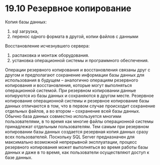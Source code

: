 # 19.10 Резервное копирование
Копия базы данных: 
1. sql загрузка, 
2. перенос одного формата в другой, копии файлов с данными

Восстановление исчезнувшего сервера:

1.  распаковка и монтаж оборудования.
2.  установка операционной системы и программного обеспечения.
    

Операции резервного копирования и восстановления связаны друг с другом и предполагают сохранение информации базы данных для использования в будущем – аналогично операциям резервного копирования и восстановления, которые могут выполняться операционной системой. При резервном копировании данные копируются из базы данных и сохраняются в другом месте. Резервное копирование операционной системы и резервное копирование базы данных отличаются в том, что в первом случае происходит сохранение отдельных файлов, а во втором – сохранение всей базы данных. Обычно база данных совместно используется многими пользователями, в то время как многие файлы операционной системы принадлежат отдельным пользователям. Тем самым при резервном копировании базы данных создается резервная копия данных сразу всех пользователей. Поскольку SQL Server предназначен для максимально возможной непрерывной эксплуатации, процесс резервного копирования может выполняться во время работы базы данных и даже в то время, как пользователи осуществляют доступ к базе данных.
